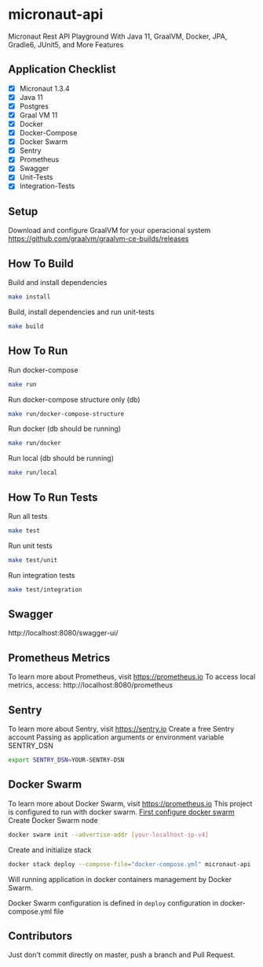 # micronaut-api
Micronaut Rest API Playground With Java 11, GraalVM, Docker, JPA, Gradle6, JUnit5, and More Features

## Application Checklist

- [x] Micronaut 1.3.4
- [x] Java 11
- [x] Postgres
- [x] Graal VM 11
- [x] Docker
- [x] Docker-Compose
- [x] Docker Swarm
- [x] Sentry
- [x] Prometheus
- [x] Swagger
- [x] Unit-Tests
- [x] Integration-Tests

## Setup
Download and configure GraalVM for your operacional system https://github.com/graalvm/graalvm-ce-builds/releases

## How To Build
Build and install dependencies

```bash
make install
```

Build, install dependencies and run unit-tests

```bash
make build
```

## How To Run

Run docker-compose
```bash
make run
```

Run docker-compose structure only (db)
```bash
make run/docker-compose-structure
```

Run docker (db should be running)
```bash
make run/docker
```

Run local (db should be running)
```bash
make run/local
```

## How To Run Tests

Run all tests
```bash
make test
```

Run unit tests
```bash
make test/unit
```

Run integration tests
```bash
make test/integration
```

## Swagger
http://localhost:8080/swagger-ui/

## Prometheus Metrics
To learn more about Prometheus, visit https://prometheus.io
To access local metrics, access:
http://localhost:8080/prometheus

## Sentry
To learn more about Sentry, visit https://sentry.io
Create a free Sentry account
Passing as application arguments or environment variable SENTRY_DSN
```bash
export SENTRY_DSN=YOUR-SENTRY-DSN
```

## Docker Swarm
To learn more about Docker Swarm, visit https://prometheus.io
This project is configured to run with docker swarm. [First configure docker swarm](https://www.dataquest.io/blog/install-and-configure-docker-swarm-on-ubuntu)
Create Docker Swarm node
```bash
docker swarm init --advertise-addr [your-localhost-ip-v4]
```

Create and initialize stack
```bash
docker stack deploy --compose-file="docker-compose.yml" micronaut-api
```
Will running application in docker containers management by Docker Swarm.

Docker Swarm configuration is defined in `deploy` configuration in docker-compose.yml file

## Contributors
Just don't commit directly on master, push a branch and Pull Request.
